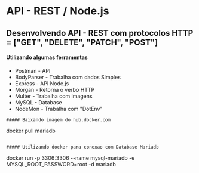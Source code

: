 # API - REST / Node.js

## Desenvolvendo API - REST com protocolos HTTP = ["GET", "DELETE", "PATCH", "POST"]

#### Utilizando algumas ferramentas
<ul>
  <li>Postman - API</li>
  <li>BodyParser - Trabalha com dados Simples</li>
  <li>Express - API Node.js</li>
  <li>Morgan - Retorna o verbo HTTP</li>
  <li>Multer - Trabalha com imagens</li>
  <li>MySQL - Database</li>
  <li>NodeMon - Trabalha com "DotEnv"</li>
</ul>

```
##### Baixando imagem do hub.docker.com
```
docker pull mariadb
```

##### Utilizando docker para conexao com Database Mariadb 

```
docker run -p 3306:3306 --name mysql-mariadb -e MYSQL_ROOT_PASSWORD=root -d mariadb   
```
